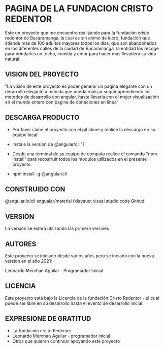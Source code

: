 # PAGINA DE LA FUNDACION CRISTO REDENTOR

Este un proyecto que me encuentro realizando para la fundacion cristo redentor de Bucaramanga, la cual es sin animo de lucro, fundación que atiende mas de 100 adultos mayores todos los dias, que son abandonados en los diferentes calles de la ciudad de Bucaramanga, la entidad los recoge para brindarles un techo, comida y amor para hacer mas llevadera su vida natural.

## VISION DEL PROYECTO

"La visión de este proyecto es poder generar un pagina elegante con un derarrollo elegante a medida que pueda realizar seguir aprendiendo los metodos de desarrollo con angular, hasta llevarla con el mejor visualización en el mundo entero con pagina de donaciones en linea"

## DESCARGA PRODUCTO

- Por favor clone el proyecto con el git clone y realice la descarga en su equipo local
- Instale la version de @angular/cli 11
- Desde una terminal de su equipo de computo realice el comando "npm install" para recostruir todos los modulos utilizados en el presente proyecto.

- npm install -g @angular/cli

## CONSTRUIDO CON

@angular.io/cli
angualar/material
fxlayauot
visual studio code
Githud

## VERSIÓN

La versión se estará utilizando las primera versines

## AUTORES

Este proyecto se iniciado desde varios años pero se inciado con la nueva version en el año 2021:

Leonardo Merchan Aguilar - Programador Inicial

## LICENCIA

Este proyecto está bajo la Licencia de la fundación Cristo Redentor - el cual puede ser libre en su desarrollo hasta el evento de desarrollo inicial.

## EXPRESIONE DE GRATITUD

- La fundación cristo Redentor
- Leonardo Merchan Aguilar - programador inicial
- Otros que quieran continuar apoyando este proyecto
